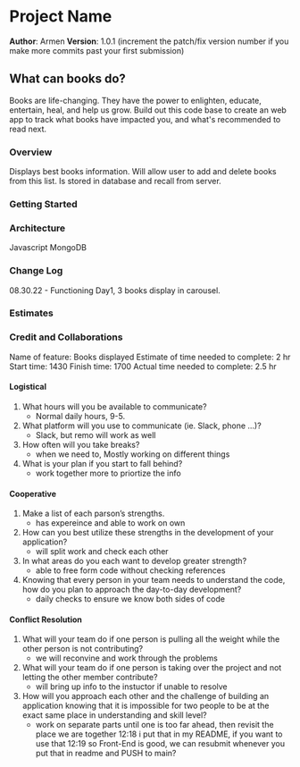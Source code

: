 # Project Name
**Author**: Armen
**Version**: 1.0.1 (increment the patch/fix version number if you make more commits past your first submission)
## What can books do?
Books are life-changing. They have the power to enlighten, educate, entertain, heal, and help us grow. Build out this code base to create an web app to track what books have impacted you, and what's recommended to read next.
### Overview
Displays best books information. Will allow user to add and delete books from this list. Is stored in database and recall from server.
### Getting Started
<!-- What are the steps that a user must take in order to build this app on their own machine and get it running? -->
### Architecture
Javascript
MongoDB
### Change Log
08.30.22 - Functioning Day1, 3 books display in carousel.
### Estimates
<!-- See below -->
### Credit and Collaborations
<!-- Give credit (and a link) to other people or resources that helped you build this application. -->
<!-- Name of feature:
Estimate of time needed to complete:
Start time:
Finish time:
Actual time needed to complete: -->
Name of feature: Books displayed
Estimate of time needed to complete: 2 hr
Start time: 1430
Finish time: 1700
Actual time needed to complete: 2.5 hr
#### Logistical
1. What hours will you be available to communicate?
    * Normal daily hours, 9-5.
2. What platform will you use to communicate (ie. Slack, phone …)?
    * Slack, but remo will work as well
3. How often will you take breaks?
    * when we need to, Mostly working on different things
4. What is your plan if you start to fall behind?
    * work together more to priortize the info
#### Cooperative
1. Make a list of each parson’s strengths.
    * has expereince and able to work on own
2. How can you best utilize these strengths in the development of your application?
    * will split work and check each other
3. In what areas do you each want to develop greater strength?
    * able to free form code without checking references
4. Knowing that every person in your team needs to understand the code, how do you plan to approach the day-to-day development?
    * daily checks to ensure we know both sides of code
#### Conflict Resolution
1. What will your team do if one person is pulling all the weight while the other person is not contributing?
    * we will reconvine and work through the problems
2. What will your team do if one person is taking over the project and not letting the other member contribute?
    * will bring up info to the instuctor if unable to resolve
3. How will you approach each other and the challenge of building an application knowing that it is impossible for two people to be at the exact same place in understanding and skill level?
    * work on separate parts until one is too far ahead, then revisit the place we are together
12:18
i put that in my README, if you want to use that
12:19
so Front-End is good, we can resubmit whenever you put that in readme and PUSH to main?







